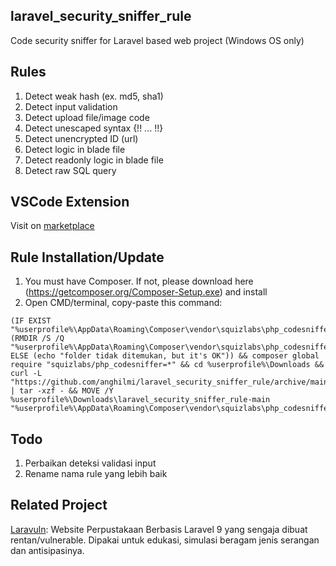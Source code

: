 ## laravel_security_sniffer_rule
Code security sniffer for Laravel based web project (Windows OS only)

## Rules
1. Detect weak hash (ex. md5, sha1)
2. Detect input validation
3. Detect upload file/image code
4. Detect unescaped syntax {!! ... !!}
5. Detect unencrypted ID (url)
6. Detect logic in blade file
7. Detect readonly logic in blade file
8. Detect raw SQL query

## VSCode Extension
Visit on [marketplace](https://marketplace.visualstudio.com/items?itemName=MuhAnisAlHilmi.laravel-php-codesniffer)

## Rule Installation/Update
1. You must have Composer. If not, please download here (https://getcomposer.org/Composer-Setup.exe) and install
2. Open CMD/terminal, copy-paste this command:

```
(IF EXIST "%userprofile%\AppData\Roaming\Composer\vendor\squizlabs\php_codesniffer\src\Standards\laravel_security_sniffer" (RMDIR /S /Q "%userprofile%\AppData\Roaming\Composer\vendor\squizlabs\php_codesniffer\src\Standards\laravel_security_sniffer") ELSE (echo "folder tidak ditemukan, but it's OK")) && composer global require "squizlabs/php_codesniffer=*" && cd %userprofile%\Downloads && curl -L "https://github.com/anghilmi/laravel_security_sniffer_rule/archive/main.tar.gz" | tar -xzf - && MOVE /Y %userprofile%\Downloads\laravel_security_sniffer_rule-main "%userprofile%\AppData\Roaming\Composer\vendor\squizlabs\php_codesniffer\src\Standards\laravel_security_sniffer"
```

## Todo
1. Perbaikan deteksi validasi input
2. Rename nama rule yang lebih baik

## Related Project
[Laravuln](https://github.com/GustiAdithiya/laravuln): Website Perpustakaan Berbasis Laravel 9 yang sengaja dibuat rentan/vulnerable. Dipakai untuk edukasi, simulasi beragam jenis serangan dan antisipasinya.


